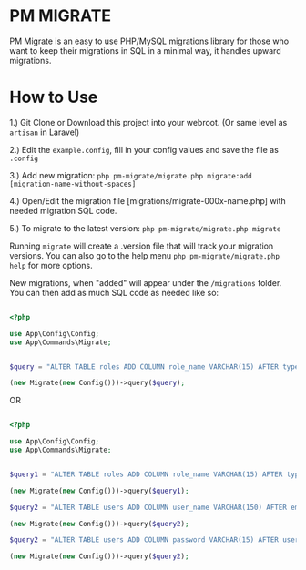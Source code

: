 PM MIGRATE
==========

PM Migrate is an easy to use PHP/MySQL migrations library for those who want to keep their migrations in SQL in a minimal way, it handles upward migrations.

How to Use
==========

1.) Git Clone or Download this project into your webroot. (Or same level as `artisan` in Laravel)

2.) Edit the `example.config`, fill in your config values and save the file as `.config`

3.) Add new migration: `php pm-migrate/migrate.php migrate:add [migration-name-without-spaces]`

4.) Open/Edit the migration file [migrations/migrate-000x-name.php] with needed migration SQL code.

5.) To migrate to the latest version: `php pm-migrate/migrate.php migrate`

Running `migrate` will create a .version file that will track your migration versions. You can also go to the help menu `php pm-migrate/migrate.php help` for more options.

New migrations, when "added" will appear under the `/migrations` folder. You can then add as much SQL code as needed like so:

```php

<?php

use App\Config\Config;
use App\Commands\Migrate;


$query = "ALTER TABLE roles ADD COLUMN role_name VARCHAR(15) AFTER type;";

(new Migrate(new Config()))->query($query);

```
OR

```php

<?php

use App\Config\Config;
use App\Commands\Migrate;


$query1 = "ALTER TABLE roles ADD COLUMN role_name VARCHAR(15) AFTER type;";

(new Migrate(new Config()))->query($query1);

$query2 = "ALTER TABLE users ADD COLUMN user_name VARCHAR(150) AFTER email;";

(new Migrate(new Config()))->query($query2);

$query2 = "ALTER TABLE users ADD COLUMN password VARCHAR(15) AFTER user_name;";

(new Migrate(new Config()))->query($query2);

```
